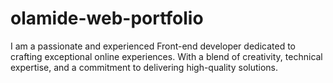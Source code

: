 # olamide-web-portfolio
I am a passionate and experienced Front-end developer dedicated to crafting exceptional online experiences.  With a blend of creativity, technical expertise, and a commitment to delivering high-quality solutions. 

